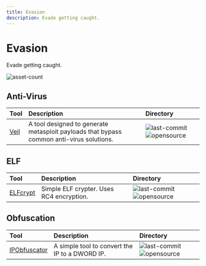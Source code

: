 ```yaml
---
title: Evasion
description: Evade getting caught. 
---
```


# Evasion

Evade getting caught.

![asset-count](https://img.shields.io/badge/Tools%20%26%20Resources%20Available-3-A65F5F?style=for-the-badge)

## Anti-Virus

| Tool | Description | Directory |
| :--- | :--- | :--- |
| [Veil](https://github.com/Veil-Framework/Veil) | A tool designed to generate metasploit payloads that bypass common anti-virus solutions. | ![last-commit](https://img.shields.io/github/last-commit/Veil-Framework/Veil?color=a65f5f&style=flat-square) ![opensource](../../assets/img/icons/open-source.png) |

## ELF

| Tool | Description | Directory |
| :--- | :--- | :--- |
| [ELFcrypt](https://github.com/droberson/ELFcrypt) | Simple ELF crypter. Uses RC4 encryption. | ![last-commit](https://img.shields.io/github/last-commit/droberson/ELFcrypt?color=a65f5f&style=flat-square) ![opensource](../../assets/img/icons/open-source.png) |

## Obfuscation

| Tool | Description | Directory |
| :--- | :--- | :--- |
| [IPObfuscator](https://github.com/OsandaMalith/IPObfuscator) | A simple tool to convert the IP to a DWORD IP. | ![last-commit](https://img.shields.io/github/last-commit/OsandaMalith/IPObfuscator?color=a65f5f&style=flat-square) ![opensource](../../assets/img/icons/open-source.png) |

